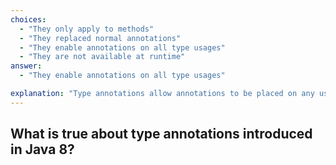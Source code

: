 ```yaml
---
choices:
  - "They only apply to methods"
  - "They replaced normal annotations"
  - "They enable annotations on all type usages"
  - "They are not available at runtime"
answer:
  - "They enable annotations on all type usages"

explanation: "Type annotations allow annotations to be placed on any use of a type (not just declarations), enabling custom type checkers."
---
```


## What is true about type annotations introduced in Java 8?
